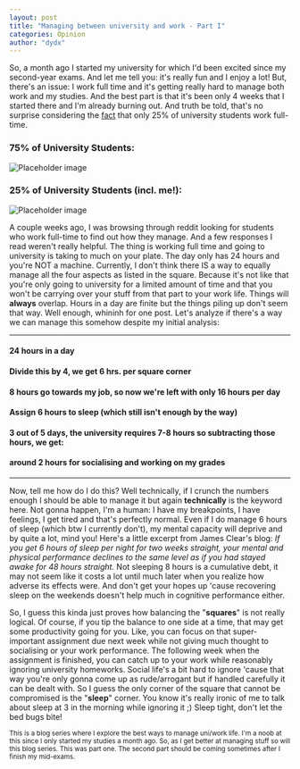 ```yaml
---
layout: post
title: "Managing between university and work - Part I"
categories: Opinion
author: "dydx"
---
```


So, a month ago I started my university for which I'd been excited since my second-year exams. And let me tell you: it's really fun and I enjoy a lot!
But, there's an issue: I work full time and it's getting really hard to manage both work and my studies. And the best part is that it's been only 4 weeks that I started there and I'm already burning out. And truth be told, that's no surprise considering the [fact](https://www.cnbc.com/2015/10/29/more-college-students-are-working-while-studying.html) that only 25% of university students work full-time.
### 75% of University Students:
![Placeholder image](http://dydx.me/images/choose2.jpg "regular-uni")

### 25% of University Students (incl. me!):
![Placeholder image](http://dydx.me/images/square.jpg "work-uni")

A couple weeks ago, I was browsing through reddit looking for students who work full-time to find out how they manage. And a few responses I read weren't really helpful. The thing is working full time and going to university is taking to much on your plate. The day only has 24 hours and you're NOT a machine. Currently, I don't think there IS a way to equally manage all the four aspects as listed in the square. Because it's not like that you're only going to university for a limited amount of time and that you won't be carrying over your stuff from that part to your work life. Things will **always** overlap. Hours in a day are finite but the things piling up don't seem that way. Well enough, whininh for one post. Let's analyze if there's a way we can manage this somehow despite my initial analysis:
<hr>

#### 24 hours in a day
#### Divide this by 4, we get 6 hrs. per square corner
#### 8 hours go towards my job, so now we're left with only 16 hours per day
#### Assign 6 hours to sleep (which still isn't enough by the way)
#### 3 out of 5 days, the university requires 7-8 hours so subtracting those hours, we get:
#### around 2 hours for socialising and working on my grades

<hr>

Now, tell me how do I do this? Well technically, if I crunch the numbers enough I should be able to manage it but again **technically** is the keyword here. Not gonna happen, I'm a human: I have my breakpoints, I have feelings, I get tired and that's perfectly normal. Even if I do manage 6 hours of sleep (which btw I currently don't), my mental capacity will deprive and by quite a lot, mind you! Here's a little excerpt from James Clear's blog:
<cite>If you get 6 hours of sleep per night for two weeks straight, your mental and physical performance declines to the same level as if you had stayed awake for 48 hours straight.</cite>
Not sleeping 8 hours is a cumulative debt, it may not seem like it costs a lot until much later when you realize how adverse its effects were. And don't get your hopes up 'cause recovering sleep on the weekends doesn't help much in cognitive performance either.

So, I guess this kinda just proves how balancing the "**squares**" is not really logical. Of course, if you tip the balance to one side at a time, that may get some productivity going for you. Like, you can focus on that super-important assignment due next week while not giving much thought to socialising or your work performance. The following week when the assignment is finished, you can catch up to your work while reasonably ignoring university homeworks. Social life's a bit hard to ignore 'cause that way you're only gonna come up as rude/arrogant but if handled carefully it can be dealt with. So I guess the only corner of the square that cannot be compromised is the "**sleep**" corner. 
You know it's really ironic of me to talk about sleep at 3 in the morning while ignoring it ;) Sleep tight, don't let the bed bugs bite!

<sub>This is a blog series where I explore the best ways to manage uni/work life. I'm a noob at this since I only started my studies a month ago. So, as I get better at managing stuff so will this blog series. This was part one. The second part should be coming sometimes after I finish my mid-exams.</sub>
